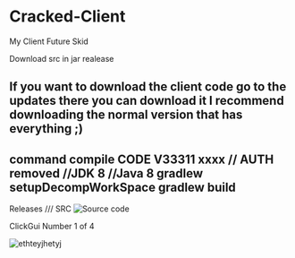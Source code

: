 # Cracked-Client
My Client Future Skid

Download src in jar realease

If you want to download the client code go to the updates there you can download 
it I recommend downloading the normal version that has everything ;)
----------------------------------------------------------------------------
command compile
 CODE V33311 xxxx // AUTH removed
//JDK 8 //Java 8
gradlew setupDecompWorkSpace
gradlew build 
----------------------------------------------------------------------------
Releases /// SRC 
![Source code](https://github.com/XG2025-Akaishin/Cracked-Client/releases)

ClickGui Number 1 of 4

![ethteyjhetyj](https://github.com/XG2025-Akaishin/Cracked-Client/assets/147282682/719e23b5-e97d-4708-82e1-7740e227990c)
